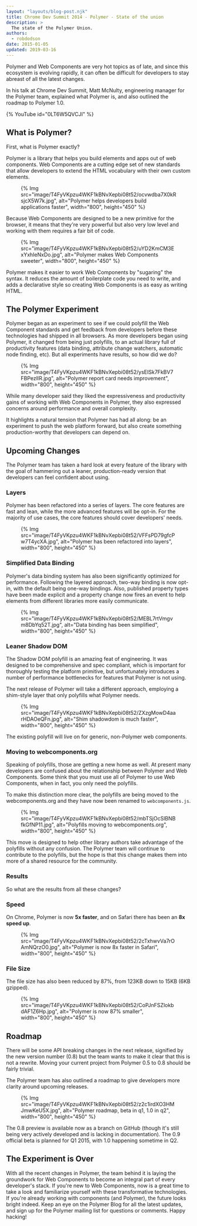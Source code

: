 ```yaml
---
layout: "layouts/blog-post.njk"
title: Chrome Dev Summit 2014 - Polymer - State of the union
description: >
  The state of the Polymer Union.
authors:
  - robdodson
date: 2015-01-05
updated: 2019-03-16
---
```


Polymer and Web Components are very hot topics as of late, and since this ecosystem is evolving rapidly, it can often be difficult for developers to stay abreast of all the latest changes.

In his talk at Chrome Dev Summit, Matt McNulty, engineering manager for the Polymer team, explained what Polymer is, and also outlined the roadmap to Polymer 1.0.


{% YouTube id="0LT6W5QVCJI" %}


## What is Polymer?

First, what is Polymer exactly?

Polymer is a library that helps you build elements and apps out of web components. Web Components are a cutting edge set of new standards that allow developers to extend the HTML vocabulary with their own custom elements.

<figure>
{% Img src="image/T4FyVKpzu4WKF1kBNvXepbi08t52/ocvwdba7X0kRsjcX5W7k.jpg", alt="Polymer helps developers build applications faster", width="800", height="450" %}
</figure>

Because Web Components are designed to be a new primitive for the browser, it means that they're very powerful but also very low level and working with them requires a fair bit of code.

<figure>
{% Img src="image/T4FyVKpzu4WKF1kBNvXepbi08t52/uYD2KmCM3ExYxhIeNxDo.jpg", alt="Polymer makes Web Components sweeter", width="800", height="450" %}
</figure>


Polymer makes it easier to work Web Components by "sugaring" the syntax. It reduces the amount of boilerplate code you need to write, and adds a declarative style so creating Web Components is as easy as writing HTML.

## The Polymer Experiment

Polymer began as an experiment to see if we could polyfill the Web Component standards and get feedback from developers before these technologies had shipped in all browsers. As more developers began using Polymer, it changed from being just polyfills, to an actual library full of productivity features (data binding, attribute change watchers, automatic node finding, etc). But all experiments have results, so how did we do?

<figure>
{% Img src="image/T4FyVKpzu4WKF1kBNvXepbi08t52/ysEISk7FkBV7FBPezlIR.jpg", alt="Polymer report card needs improvement", width="800", height="450" %}
</figure>

While many developer said they liked the expressiveness and productivity gains of working with Web Components in Polymer, they also expressed concerns around performance and overall complexity.

It highlights a natural tension that Polymer has had all along: be an experiment to push the web platform forward, but also create something production-worthy that developers can depend on.

## Upcoming Changes

The Polymer team has taken a hard look at every feature of the library with the goal of hammering out a leaner, production-ready version that developers can feel confident about using.

### Layers

Polymer has been refactored into a series of layers. The core features are fast and lean, while the more advanced features will be opt-in. For the majority of use cases, the core features should cover developers' needs.

<figure>
{% Img src="image/T4FyVKpzu4WKF1kBNvXepbi08t52/VFFsPD79gfcPw7T4ycXA.jpg", alt="Polymer has been refactored into layers", width="800", height="450" %}
</figure>

### Simplified Data Binding

Polymer's data binding system has also been significantly optimized for performance. Following the layered approach, two-way binding is now opt-in, with the default being one-way bindings. Also, published property types have been made explicit and a property change now fires an event to help elements from different libraries more easily communicate.

<figure>
{% Img src="image/T4FyVKpzu4WKF1kBNvXepbi08t52/MEBL7rtVmgvm8DbYq52T.jpg", alt="Data binding has been simplified", width="800", height="450" %}
</figure>

### Leaner Shadow DOM

The Shadow DOM polyfill is an amazing feat of engineering. It was designed to be comprehensive and spec compliant, which is important for thoroughly testing the platform primitive, but unfortunately introduces a number of performance bottlenecks for features that Polymer is not using.

The next release of Polymer will take a different approach, employing a shim-style layer that only polyfills what Polymer needs.

<figure>
{% Img src="image/T4FyVKpzu4WKF1kBNvXepbi08t52/ZXzgMowD4aarHDAOeQFn.jpg", alt="Shim shadowdom is much faster", width="800", height="450" %}
</figure>

The existing polyfill will live on for generic, non-Polymer web components.

### Moving to webcomponents.org

Speaking of polyfills, those are getting a new home as well. At present many developers are confused about the relationship between Polymer and Web Components. Some think that you must use all of Polymer to use Web Components, when in fact, you only need the polyfills.

To make this distinction more clear, the polyfills are being moved to the webcomponents.org and they have now been renamed to `webcomponents.js`.

<figure>
{% Img src="image/T4FyVKpzu4WKF1kBNvXepbi08t52/mbTSjOcSlBNBfkGfNP11.jpg", alt="Polyfills moving to webcomponents.org", width="800", height="450" %}
</figure>

This move is designed to help other library authors take advantage of the polyfills without any confusion. The Polymer team will continue to contribute to the polyfills, but the hope is that this change makes them into more of a shared resource for the community.

### Results

So what are the results from all these changes?

### Speed

On Chrome, Polymer is now **5x faster**, and on Safari there has been an **8x speed up**.

<figure>
{% Img src="image/T4FyVKpzu4WKF1kBNvXepbi08t52/2cTxhwvVa7rOAmNQrzO0.jpg", alt="Polymer is now 8x faster in Safari", width="800", height="450" %}
</figure>


### File Size

The file size has also been reduced by 87%, from 123KB down to 15KB (6KB gzipped).

<figure>
{% Img src="image/T4FyVKpzu4WKF1kBNvXepbi08t52/CoPJnFSZlokbdAF1Z6Hp.jpg", alt="Polymer is now 87% smaller", width="800", height="450" %}
</figure>

## Roadmap

There will be some API breaking changes in the next release, signified by the new version number (0.8) but the team wants to make it clear that this is not a rewrite. Moving your current project from Polymer 0.5 to 0.8 should be fairly trivial.

The Polymer team has also outlined a roadmap to give developers more clarity around upcoming releases.

<figure>
{% Img src="image/T4FyVKpzu4WKF1kBNvXepbi08t52/z2c1irdXO3HMJmwKeU5X.jpg", alt="Polymer roadmap, beta in q1, 1.0 in q2", width="800", height="450" %}
</figure>

The 0.8 preview is available now as a branch on GitHub (though it's still being very actively developed and is lacking in documentation). The 0.9 official beta is planned for Q1 2015, with 1.0 happening sometime in Q2.

## The Experiment is Over

With all the recent changes in Polymer, the team behind it is laying the groundwork for Web Components to become an integral part of every developer's stack. If you're new to Web Components, now is a great time to take a look and familiarize yourself with these transformative technologies. If you're already working with components (and Polymer), the future looks bright indeed. Keep an eye on the Polymer Blog for all the latest updates, and sign up for the Polymer mailing list for questions or comments. Happy hacking!


